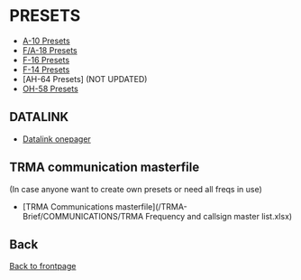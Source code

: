 # PRESETS

- [A-10 Presets](/TRMA-Brief/COMMUNICATIONS/A10_presets.pdf) 
- [F/A-18 Presets](/TRMA-Brief/COMMUNICATIONS/F18_presets.pdf)  
- [F-16 Presets](/TRMA-Brief/COMMUNICATIONS/F16_presets.pdf)  
- [F-14 Presets](/TRMA-Brief/COMMUNICATIONS/F-14B_presets.pdf)
- [AH-64 Presets] (NOT UPDATED)
- [OH-58 Presets](/TRMA-Brief/COMMUNICATIONS/OH58_presets.pdf)  

## DATALINK
- [Datalink onepager](/TRMA-Brief/COMMUNICATIONS/Datalink.pdf)  


## TRMA communication masterfile
(In case anyone want to create own presets or need all freqs in use)
- [TRMA Communications masterfile](/TRMA-Brief/COMMUNICATIONS/TRMA Frequency and callsign master list.xlsx)


## Back
[Back to frontpage](https://132nd-vwing.github.io/TRMA-Brief/)
